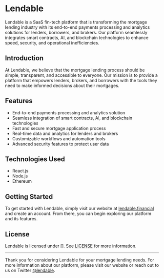 # Lendable

Lendable is a SaaS fin-tech platform that is transforming the mortgage lending industry with its end-to-end payments processing and analytics solutions for lenders, borrowers, and brokers. Our platform seamlessly integrates smart contracts, AI, and blockchain technologies to enhance speed, security, and operational inefficiencies.

## Introduction

At Lendable, we believe that the mortgage lending process should be simple, transparent, and accessible to everyone. Our mission is to provide a platform that empowers lenders, brokers, and borrowers with the tools they need to make informed decisions about their mortgages.

## Features

- End-to-end payments processing and analytics solution
- Seamless integration of smart contracts, AI, and blockchain technologies
- Fast and secure mortgage application process
- Real-time data and analytics for lenders and brokers
- Customizable workflows and automation tools
- Advanced security features to protect user data

## Technologies Used

- React.js
- Node.js
- Ethereum

## Getting Started

To get started with Lendable, simply visit our website at [lendable.financial](https://lendable.financial) and create an account. From there, you can begin exploring our platform and its features.

## License

Lendable is licensed under []. See [LICENSE](LICENSE) for more information.

---

Thank you for considering Lendable for your mortgage lending needs. For more information about our platform, please visit our website or reach out to us on Twitter [@lendable](https://twitter.com/lendable).
